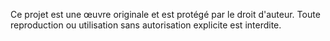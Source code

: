 Ce projet est une œuvre originale et est protégé par le droit d'auteur. Toute reproduction ou utilisation sans autorisation explicite est interdite.
